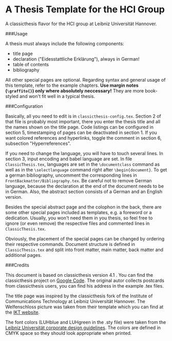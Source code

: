 A Thesis Template for the HCI Group
===================

A classicthesis flavor for the HCI group at Leibniz Universität Hannover.

###Usage

A thesis must always include the following components:
 * title page
 * declaration ("Eidesstattliche Erklärung"), always in German!
 * table of contents
 * bibliography
 
All other special pages are optional. Regarding syntax and general usage of this template, refer to the example chapters. **Use margin notes (`\graffito{}`) only where absolutely neccessary!** They are more book-styled and won't fit well in a typical thesis.

###Configuration

Basically, all you need to edit is in `classicthesis-config.tex`. Section 2 of that file is probably most important, there you enter the thesis title and all the names shown on the title page. Code listings can be configured in section 5, timestamping of pages can be deactivated in section 1. If you want colored references and hyperlinks, toggle the comment in section 6, subsection "Hyperreferences".

If you need to change the language, you will have to touch several lines. In section 3, input encoding and babel language are set. In file `ClassicThesis.tex`, languages are set in the `\documentclass` command as well as in the `\selectlanguage` command right after `\begin{document}`. To get a german bibliography, uncomment the corresponding lines in `FrontBackmatter/Bibliography.tex`. Be careful not to remove German language, because the declaration at the end of the document needs to be in German. Also, the abstract section consists of a German and an English version.

Besides the special abstract page and the colophon in the back, there are some other special pages included as templates, e.g. a foreword or a dedication. Usually, you won't need them in you thesis, so feel free to ignore (or even remove) the respective files and commented lines in `ClassicThesis.tex`.

Obviously, the placement of the special pages can be changed by ordering their respective commands. Document structure is defined in `ClassicThesis.tex` and split into front matter, main matter, back matter and additional pages.

###Credits

This document is based on classicthesis version 4.1 . You can find the classicthesis project on [Google Code](https://code.google.com/p/classicthesis/). The original autor collects postcards from classicthesis users, you can find his address in the example .tex files.

The title page was inspired by the classicthesis fork of the Institute of Communications Technology at Leibniz Universität Hannover. The Welfenschloss picture was taken from their template which you can find at the [IKT website](http://www.ikt.uni-hannover.de/studium_templates.html?&L=1).

The font colors (LUHblue and LUHgreen in the .sty file) were taken from the [Leibniz Universität corporate design guidelines](http://www.uni-hannover.de/imperia/md/content/webredaktion/intern/universitaet/corporate/luh_guidelines.pdf). The colors are defined in CMYK space so they should look appropriate when printed.
